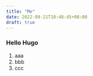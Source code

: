 ```yaml
---
title: "Me"
date: 2022-09-21T10:48:45+08:00
draft: true
---
```


### Hello Hugo

 1. aaa
 1. bbb
 1. ccc